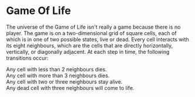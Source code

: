 # Game Of Life

The universe of the Game of Life isn't really a game because there is no player. The game is on a two-dimensional grid of square cells, each of which is in one of two possible states, live or dead. Every cell interacts with its eight neighbours, which are the cells that are directly horizontally, vertically, or diagonally adjacent. At each step in time, the following transitions occur:

Any cell with less than 2 neighbours dies.  
Any cell with more than 3 neighbours dies.  
Any cell with two or three neighbours stay alive.  
Any dead cell with three neighbours will come to life.  
